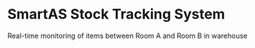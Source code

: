 # SmartAS Stock Tracking System
Real-time monitoring of items between Room A and Room B in warehouse
